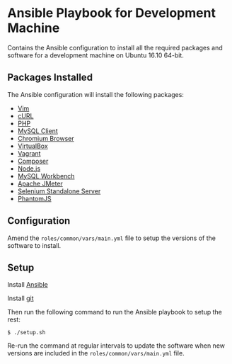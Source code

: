 # Ansible Playbook for Development Machine

Contains the Ansible configuration to install all the required packages and software for a development machine on Ubuntu 16.10 64-bit.

## Packages Installed

The Ansible configuration will install the following packages:

- [Vim](https://en.wikipedia.org/wiki/Vim_(text_editor))
- [cURL](https://curl.haxx.se/)
- [PHP](http://php.net/)
- [MySQL Client](http://dev.mysql.com/doc/refman/5.7/en/mysql.html)
- [Chromium Browser](https://www.chromium.org/Home)
- [VirtualBox](https://www.virtualbox.org/)
- [Vagrant](https://www.vagrantup.com/)
- [Composer](https://getcomposer.org/)
- [Node.js](https://nodejs.org/en/)
- [MySQL Workbench](https://www.mysql.com/products/workbench/)
- [Apache JMeter](http://jmeter.apache.org/)
- [Selenium Standalone Server](http://www.seleniumhq.org/)
- [PhantomJS](http://phantomjs.org/)

## Configuration

Amend the `roles/common/vars/main.yml` file to setup the versions of the software to install.

## Setup

Install [Ansible](http://docs.ansible.com/ansible/intro_installation.html#latest-releases-via-apt-ubuntu)

Install [git](https://git-scm.com/book/en/v2/Getting-Started-Installing-Git)

Then run the following command to run the Ansible playbook to setup the rest:

```
$ ./setup.sh
```

Re-run the command at regular intervals to update the software when new versions are included in the `roles/common/vars/main.yml` file.

